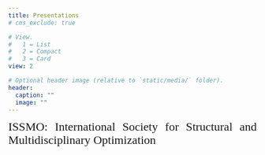 ```yaml
---
title: Presentations
# cms_exclude: true

# View.
#   1 = List
#   2 = Compact
#   3 = Card
view: 2

# Optional header image (relative to `static/media/` folder).
header:
  caption: ""
  image: ""
---
```

<style>
  a:link {text-decoration: none;}
  a:visited {text-decoration: none;}
  a:hover {text-decoration: underline;}
  a:active {text-decoration: underline;}
</style>

<font size="5" font face = "Times New Roman">
<DIV align="justify">
<a href="WCSMO13-0521.pdf" target="_blank">ISSMO: International Society for Structural and Multidisciplinary Optimization</a><br>  


</DIV>